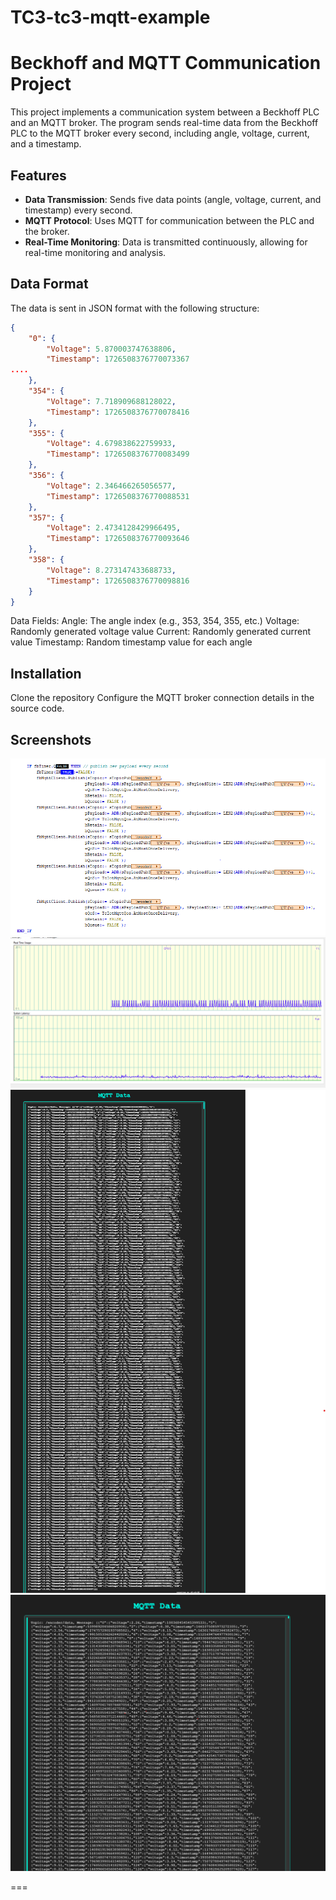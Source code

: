 # TC3-tc3-mqtt-example

# Beckhoff and MQTT Communication Project

This project implements a communication system between a Beckhoff PLC and an MQTT broker. The program sends real-time data from the Beckhoff PLC to the MQTT broker every second, including angle, voltage, current, and a timestamp.

## Features

- **Data Transmission**: Sends five data points (angle, voltage, current, and timestamp) every second.
- **MQTT Protocol**: Uses MQTT for communication between the PLC and the broker.
- **Real-Time Monitoring**: Data is transmitted continuously, allowing for real-time monitoring and analysis.
  
## Data Format

The data is sent in JSON format with the following structure:

```json
{
    "0": {
        "Voltage": 5.870003747638806,
        "Timestamp": 1726508376770073367
....
    },
    "354": {
        "Voltage": 7.718909688128022,
        "Timestamp": 1726508376770078416
    },
    "355": {
        "Voltage": 4.679838622759933,
        "Timestamp": 1726508376770083499
    },
    "356": {
        "Voltage": 2.346466265056577,
        "Timestamp": 1726508376770088531
    },
    "357": {
        "Voltage": 2.4734128429966495,
        "Timestamp": 1726508376770093646
    },
    "358": {
        "Voltage": 8.273147433688733,
        "Timestamp": 1726508376770098816
    }
}
```
Data Fields:
Angle: The angle index (e.g., 353, 354, 355, etc.)
Voltage: Randomly generated voltage value
Current: Randomly generated current value
Timestamp: Random timestamp value for each angle

## Installation
Clone the repository
Configure the MQTT broker connection details in the source code.

## Screenshots
![Project Screenshot](Images/PLC_sendmqtt.PNG)
![Project Screenshot](Images/PLC_usage.PNG)
![Project Screenshot](Images/mqtt_360_valusSendOverMqtt.png)
![Project Screenshot](Images/mqtt_web_data.png)

===
